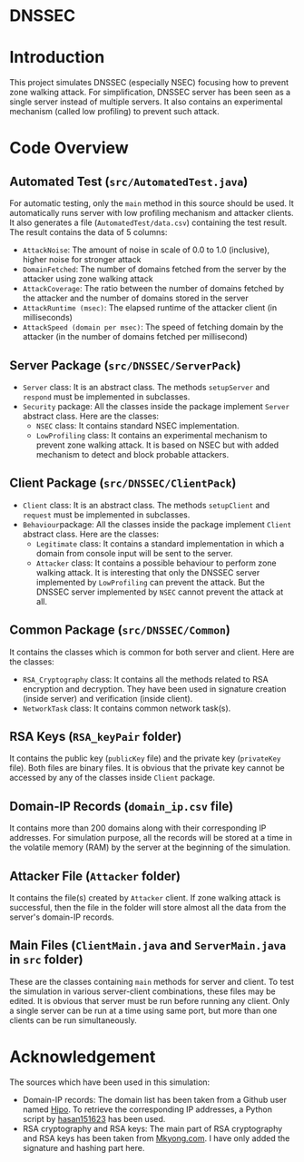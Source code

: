 # DNSSEC

Introduction
============
This project simulates DNSSEC (especially NSEC) focusing how to prevent zone walking attack. For simplification, DNSSEC server has been seen as a single server instead of multiple servers. It also contains an experimental mechanism (called low profiling) to prevent such attack.


Code Overview
=============
## Automated Test (`src/AutomatedTest.java`)
For automatic testing, only the `main` method in this source should be used. It automatically runs server with low profiling mechanism and attacker clients. It also generates a file (`AutomatedTest/data.csv`) containing the test result. The result contains the data of 5 columns:
  - `AttackNoise`: The amount of noise in scale of 0.0 to 1.0 (inclusive), higher noise for stronger attack
  - `DomainFetched`: The number of domains fetched from the server by the attacker using zone walking attack
  - `AttackCoverage`: The ratio between the number of domains fetched by the attacker and the number of domains stored in the server
  - `AttackRuntime (msec)`: The elapsed runtime of the attacker client (in milliseconds)
  - `AttackSpeed (domain per msec)`: The speed of fetching domain by the attacker (in the number of domains fetched per millisecond)

## Server Package (`src/DNSSEC/ServerPack`)
  - `Server` class: It is an abstract class. The methods `setupServer` and `respond` must be implemented in subclasses.
  - `Security` package: All the classes inside the package implement `Server` abstract class. Here are the classes:
    - `NSEC` class: It contains standard NSEC implementation.
    - `LowProfiling` class: It contains an experimental mechanism to prevent zone walking attack. It is based on NSEC but with added mechanism to detect and block probable attackers.

## Client Package (`src/DNSSEC/ClientPack`)
  - `Client` class: It is an abstract class. The methods `setupClient` and `request` must be implemented in subclasses.
  - `Behaviour`package: All the classes inside the package implement `Client` abstract class. Here are the classes:
    - `Legitimate` class: It contains a standard implementation in which a domain from console input will be sent to the server.
    - `Attacker` class: It contains a possible behaviour to perform zone walking attack. It is interesting that only the DNSSEC server implemented by `LowProfiling` can prevent the attack. But the DNSSEC server implemented by `NSEC` cannot prevent the attack at all.

## Common Package (`src/DNSSEC/Common`)
It contains the classes which is common for both server and client. Here are the classes:
  - `RSA_Cryptography` class: It contains all the methods related to RSA encryption and decryption. They have been used in signature creation (inside server) and verification (inside client).
  - `NetworkTask` class: It contains common network task(s).

## RSA Keys (`RSA_keyPair` folder)
It contains the public key (`publicKey` file) and the private key (`privateKey` file). Both files are binary files. It is obvious that the private key cannot be accessed by any of the classes inside `Client` package.

## Domain-IP Records (`domain_ip.csv` file)
It contains more than 200 domains along with their corresponding IP addresses. For simulation purpose, all the records will be stored at a time in the volatile memory (RAM) by the server at the beginning of the simulation.

## Attacker File (`Attacker` folder)
It contains the file(s) created by `Attacker` client. If zone walking attack is successful, then the file in the folder will store almost all the data from the server's domain-IP records.

## Main Files (`ClientMain.java` and `ServerMain.java` in `src` folder)
These are the classes containing `main` methods for server and client. To test the simulation in various server-client combinations, these files may be edited. It is obvious that server must be run before running any client. Only a single server can be run at a time using same port, but more than one clients can be run simultaneously.


Acknowledgement
===============
The sources which have been used in this simulation:
  - Domain-IP records: The domain list has been taken from a Github user named [Hipo](https://github.com/Hipo/university-domains-list). To retrieve the corresponding IP addresses, a Python script by [hasan151623](https://github.com/hasan151623) has been used.
  - RSA cryptography and RSA keys: The main part of RSA cryptography and RSA keys has been taken from [Mkyong.com](https://www.mkyong.com/java/java-asymmetric-cryptography-example/). I have only added the signature and hashing part here.

